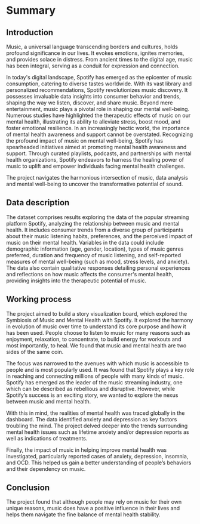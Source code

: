 # Summary 

## Introduction

Music, a universal language transcending borders and cultures, holds profound significance in our lives. It evokes emotions, ignites memories, and provides solace in distress. From ancient times to the digital age, music has been integral, serving as a conduit for expression and connection.

In today's digital landscape, Spotify has emerged as the epicenter of music consumption, catering to diverse tastes worldwide. With its vast library and personalized recommendations, Spotify revolutionizes music discovery. It possesses invaluable data insights into consumer behavior and trends, shaping the way we listen, discover, and share music. Beyond mere entertainment, music plays a pivotal role in shaping our mental well-being. Numerous studies have highlighted the therapeutic effects of music on our mental health, illustrating its ability to alleviate stress, boost mood, and foster emotional resilience. In an increasingly hectic world, the importance of mental health awareness and support cannot be overstated. Recognizing the profound impact of music on mental well-being, Spotify has spearheaded initiatives aimed at promoting mental health awareness and support. Through curated playlists, podcasts, and partnerships with mental health organizations, Spotify endeavors to harness the healing power of music to uplift and empower individuals facing mental health challenges.

The project navigates the harmonious intersection of music, data analysis and mental well-being to uncover the transformative potential of sound.

## Data description

The dataset comprises results exploring the data of the popular streaming platform Spotify, analyzing the relationship between music and mental health. It includes consumer trends from a diverse group of participants about their music listening habits, preferences, and the perceived impact of music on their mental health. Variables in the data could include demographic information (age, gender, location), types of music genres preferred, duration and frequency of music listening, and self-reported measures of mental well-being (such as mood, stress levels, and anxiety). The data also contain qualitative responses detailing personal experiences and reflections on how music affects the consumer's mental health, providing insights into the therapeutic potential of music.


## Working process

The project aimed to build a story visualization board, which explored the Symbiosis of Music and Mental Health with Spotify. It explored the harmony in evolution of music over time to understand its core purpose and how it has been used. People choose to listen to music for many reasons such as enjoyment, relaxation, to concentrate, to build energy for workouts and most importantly, to heal. We found that music and mental health are two sides of the same coin.

The focus was narrowed to the avenues with which music is accessible to people and is most popularly used. It was found that Spotify plays a key role in reaching and connecting millions of people with many kinds of music. Spotify has emerged as the leader of the music streaming industry, one which can be described as rebellious and disruptive. However, while Spotify’s success is an exciting story, we wanted to explore the nexus between music and mental health.

With this in mind, the realities of mental health was traced globally in the dashboard. The data identified anxiety and depression as key factors troubling the mind. The project delved deeper into the trends surrounding mental health issues such as lifetime anxiety and/or depression reports as well as indications of treatments. 

Finally, the impact of music in helping improve mental health was investigated, particularly reported cases of anxiety, depression, insomnia, and OCD. This helped us gain a better understanding of people’s behaviors and their dependency on music. 

## Conclusion

The project found that although people may rely on music for their own unique reasons, music does have a positive influence in their lives and helps them navigate the fine balance of mental health stability. 

